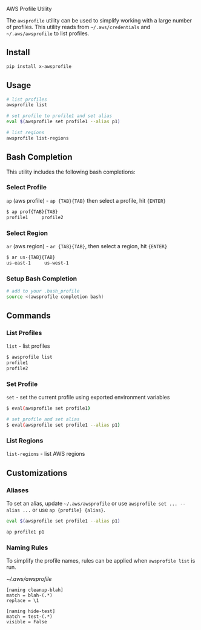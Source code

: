 AWS Profile Utility

The `awsprofile` utility can be used to simplify working with a large number of profiles. This utility reads from `~/.aws/credentials` and `~/.aws/awsprofile` to list profiles.

## Install

```bash
pip install x-awsprofile
```

## Usage

```bash
# list profiles
awsprofile list

# set profile to profile1 and set alias
eval $(awsprofile set profile1 --alias p1)

# list regions
awsprofile list-regions
```

## Bash Completion

This utility includes the following bash completions:

### Select Profile

`ap` (aws profile) - `ap {TAB}{TAB}` then select a profile, hit `{ENTER}`

```bash
$ ap prof{TAB}{TAB}
profile1     profile2
```

### Select Region

`ar` (aws region) - `ar {TAB}{TAB}`, then select a region, hit `{ENTER}`

```bash
$ ar us-{TAB}{TAB}
us-east-1     us-west-1
```

### Setup Bash Completion

```bash
# add to your .bash_profile
source <(awsprofile completion bash)
```

## Commands

### List Profiles

`list` - list profiles

```bash
$ awsprofile list
profile1
profile2
```

### Set Profile

`set` - set the current profile using exported environment variables

```bash
$ eval(awsprofile set profile1)

# set profile and set alias
$ eval(awsprofile set profile1 --alias p1)
```

### List Regions

`list-regions` - list AWS regions

## Customizations

### Aliases

To set an alias, update `~/.aws/awsprofile` or use `awsprofile set ... --alias ...` or use `ap {profile} {alias}`.

```bash
eval $(awsprofile set profile1 --alias p1)

ap profile1 p1
```

### Naming Rules

To simplify the profile names, rules can be applied when `awsprofile list` is run.

_~/.aws/awsprofile_

```text
[naming cleanup-blah]
match = blah-(.*)
replace = \1

[naming hide-test]
match = test-(.*)
visible = False
```
